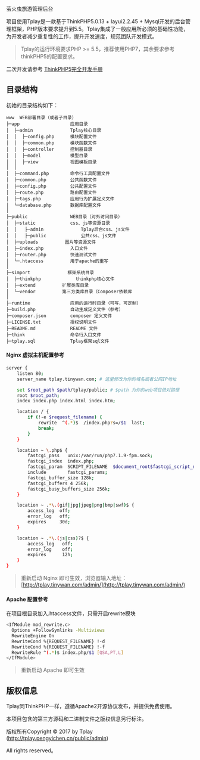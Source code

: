 萤火虫旅游管理后台

项目使用Tplay是一款基于ThinkPHP5.0.13 + layui2.2.45 + Mysql开发的后台管理框架，PHP版本要求提升到5.5。Tplay集成了一般应用所必须的基础性功能，为开发者减少重复性的工作，提升开发速度，规范团队开发模式。

> Tplay的运行环境要求PHP >= 5.5，推荐使用PHP7，其余要求参考thinkPHP5的配置要求。

二次开发请参考 [ThinkPHP5完全开发手册](http://www.kancloud.cn/manual/thinkphp5)

## 目录结构

初始的目录结构如下：

~~~
www  WEB部署目录（或者子目录）
├─app           		应用目录
│  ├─admin              Tplay核心目录
│  │  ├─config.php      模块配置文件
│  │  ├─common.php      模块函数文件
│  │  ├─controller      控制器目录
│  │  ├─model           模型目录
│  │  ├─view            视图模板目录
│  │
│  ├─command.php        命令行工具配置文件
│  ├─common.php         公共函数文件
│  ├─config.php         公共配置文件
│  ├─route.php          路由配置文件
│  ├─tags.php           应用行为扩展定义文件
│  └─database.php       数据库配置文件
│
├─public                WEB目录（对外访问目录）
│  ├─static          	css、js等资源目录
│  │   ├─admin          	Tplay后台css、js文件
│  │   ├─public         	公共css、js文件
│  ├─uploads          图片等资源文件
│  ├─index.php          入口文件
│  ├─router.php         快速测试文件
│  └─.htaccess          用于apache的重写
│
├─simport              框架系统目录
│  ├─thinkphp             thinkphp核心文件
│  ├─extend          扩展类库目录
│  └─vendor          第三方类库目录（Composer依赖库
│
├─runtime               应用的运行时目录（可写，可定制）
├─build.php             自动生成定义文件（参考）
├─composer.json         composer 定义文件
├─LICENSE.txt           授权说明文件
├─README.md             README 文件
├─think                 命令行入口文件
├─tplay.sql             Tplay框架sql文件
~~~


####  Nginx 虚拟主机配置参考

```bash
server {
    listen 80;
    server_name tplay.tinywan.com; # 这里修改为你的域名或者公网IP地址

    set $root_path $path/tplay/public; # $path 为你的web项目绝对路径
    root $root_path;
    index index.php index.html index.htm;

    location / {
        if (!-e $request_filename) {
            rewrite  ^(.*)$  /index.php?s=/$1  last;
            break;
        }
    }

    location ~ \.php$ {
        fastcgi_pass   unix:/var/run/php7.1.9-fpm.sock;
        fastcgi_index  index.php;
        fastcgi_param  SCRIPT_FILENAME  $document_root$fastcgi_script_name;
        include        fastcgi_params;
        fastcgi_buffer_size 128k;
        fastcgi_buffers 4 256k;
        fastcgi_busy_buffers_size 256k;
    }

    location ~ .*\.(gif|jpg|jpeg|png|bmp|swf)$ {
        access_log  off;
        error_log   off;
        expires     30d;
    }

    location ~ .*\.(js|css)?$ {
        access_log   off;
        error_log    off;
        expires      12h;
    }
}
```
> 重新启动 Nginx 即可生效，浏览器输入地址：[http://tplay.tinywan.com/admin/](http://tplay.tinywan.com/admin/)

####  Apache 配置参考
在项目根目录加入.htaccess文件，只需开启rewrite模块
```bash
<IfModule mod_rewrite.c>
  Options +FollowSymlinks -Multiviews
  RewriteEngine On
  RewriteCond %{REQUEST_FILENAME} !-d
  RewriteCond %{REQUEST_FILENAME} !-f
  RewriteRule ^(.*)$ index.php/$1 [QSA,PT,L]
</IfModule>
```
> 重新启动 Apache 即可生效

## 版权信息

Tplay同ThinkPHP一样，遵循Apache2开源协议发布，并提供免费使用。

本项目包含的第三方源码和二进制文件之版权信息另行标注。

版权所有Copyright © 2017 by Tplay (http://tplay.pengyichen.cn/public/admin)

All rights reserved。
